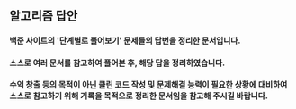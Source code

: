 ## 알고리즘 답안

#### 백준 사이트의 '단계별로 풀어보기' 문제들의 답변을 정리한 문서입니다.
#### 스스로 여러 문서를 참고하여 풀어본 후, 해당 답을 정리하였습니다.

#### 수익 창출 등의 목적이 아닌 클린 코드 작성 및 문제해결 능력이 필요한 상황에 대비하여 스스로 참고하기 위해 기록을 목적으로 정리한 문서임을 참고해 주시길 바랍니다.